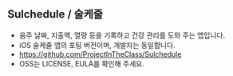 ## Sulchedule / 술케줄

- 음주 날짜, 지출액, 열량 등을 기록하고 건강 관리를 도와 주는 앱입니다.
- iOS 술케줄 앱의 포팅 버전이며, 개발자는 동일합니다.
- https://github.com/ProjectInTheClass/Sulchedule
- OSS는 LICENSE, EULA를 확인해 주세요.

